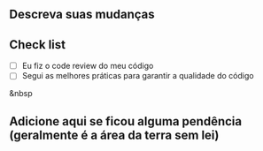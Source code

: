 ## Descreva suas mudanças

## Check list
- [ ] Eu fiz o code review do meu código
- [ ] Segui as melhores práticas para garantir a qualidade do código

&nbsp
## Adicione aqui se ficou alguma pendência (geralmente é a área da terra sem lei)
